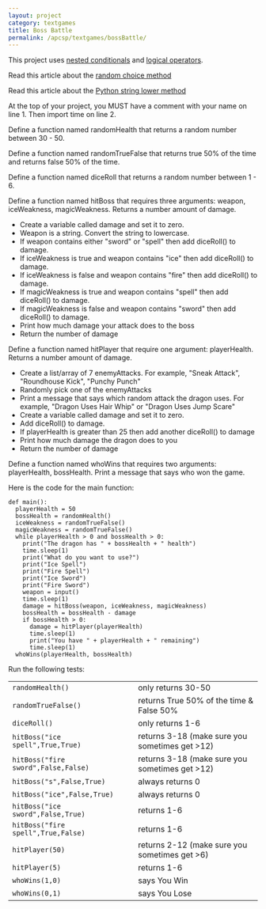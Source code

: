 ```yaml
---
layout: project
category: textgames
title: Boss Battle
permalink: /apcsp/textgames/bossBattle/
---
```

This project uses [nested conditionals](https://geek-university.com/python/nested-if-statements/) and [logical operators](https://www.tutorialspoint.com/python/logical_operators_example.htm).

Read this article about the [random choice method](https://www.w3schools.com/python/ref_random_choice.asp)

Read this article about the [Python string lower method](https://www.w3schools.com/python/ref_string_lower.asp)

At the top of your project, you MUST have a comment with your name on line 1. Then import time on line 2.

Define a function named randomHealth that returns a random number between 30 - 50.

Define a function named randomTrueFalse that returns true 50% of the time and returns false 50% of the time.

Define a function named diceRoll that returns a random number between 1 - 6.

Define a function named hitBoss that requires three arguments: weapon, iceWeakness, magicWeakness. Returns a number amount of damage.
  - Create a variable called damage and set it to zero.
  - Weapon is a string. Convert the string to lowercase.
  - If weapon contains either "sword" or "spell" then add diceRoll() to damage.
  - If iceWeakness is true and weapon contains "ice" then add diceRoll() to damage.
  - If iceWeakness is false and weapon contains "fire" then add diceRoll() to damage.
  - If magicWeakness is true and weapon contains "spell" then add diceRoll() to damage.
  - If magicWeakness is false and weapon contains "sword" then add diceRoll() to damage.
  - Print how much damage your attack does to the boss
  - Return the number of damage

Define a function named hitPlayer that require one argument: playerHealth. Returns a number amount of damage.
  - Create a list/array of 7 enemyAttacks. For example, "Sneak Attack", "Roundhouse Kick", "Punchy Punch"
  - Randomly pick one of the enemyAttacks
  - Print a message that says which random attack the dragon uses. For example, "Dragon Uses Hair Whip" or "Dragon Uses Jump Scare"
  - Create a variable called damage and set it to zero.
  - Add diceRoll() to damage.
  - If playerHealth is greater than 25 then add another diceRoll() to damage
  - Print how much damage the dragon does to you
  - Return the number of damage

Define a function named whoWins that requires two arguments: playerHealth, bossHealth. Print a message that says who won the game.


Here is the code for the main function:
```
def main():
  playerHealth = 50
  bossHealth = randomHealth()
  iceWeakness = randomTrueFalse()
  magicWeakness = randomTrueFalse()
  while playerHealth > 0 and bossHealth > 0:
    print("The dragon has " + bossHealth + " health")
    time.sleep(1)
    print("What do you want to use?")
    print("Ice Spell")
    print("Fire Spell")
    print("Ice Sword")
    print("Fire Sword")
    weapon = input()
    time.sleep(1)
    damage = hitBoss(weapon, iceWeakness, magicWeakness)
    bossHealth = bossHealth - damage
    if bossHealth > 0:
      damage = hitPlayer(playerHealth)
      time.sleep(1)
      print("You have " + playerHealth + " remaining")
      time.sleep(1)
  whoWins(playerHealth, bossHealth)
```


Run the following tests:

|  |  |
|--|--|
|`randomHealth()` | only returns 30-50|
|`randomTrueFalse()` | returns True 50% of the time & False 50%|
|`diceRoll()` | only returns 1-6   |
|`hitBoss("ice spell",True,True)` | returns 3-18 (make sure you sometimes get >12) |
|`hitBoss("fire sword",False,False)` | returns 3-18 (make sure you sometimes get >12) |
|`hitBoss("s",False,True)` | always returns 0   |
|`hitBoss("ice",False,True)` | always returns 0   |
|`hitBoss("ice sword",False,True)` | returns 1-6   |
|`hitBoss("fire spell",True,False)` | returns 1-6   |
|`hitPlayer(50)`   |  returns 2-12 (make sure you sometimes get >6)|
|`hitPlayer(5)`   |  returns 1-6 |
|`whoWins(1,0)`   | says You Win  |
|`whoWins(0,1)`   | says You Lose  |
